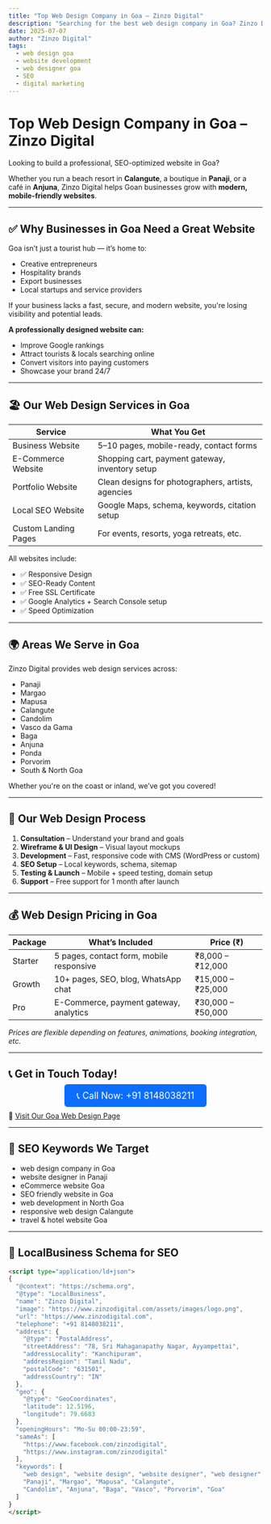 ```yaml
---
title: "Top Web Design Company in Goa – Zinzo Digital"
description: "Searching for the best web design company in Goa? Zinzo Digital builds fast, mobile-friendly, SEO-optimized websites to help Goan businesses grow online."
date: 2025-07-07
author: "Zinzo Digital"
tags:
  - web design goa
  - website development
  - web designer goa
  - SEO
  - digital marketing
---
```


# Top Web Design Company in Goa – Zinzo Digital

Looking to build a professional, SEO-optimized website in Goa?

Whether you run a beach resort in **Calangute**, a boutique in **Panaji**, or a café in **Anjuna**, Zinzo Digital helps Goan businesses grow with **modern, mobile-friendly websites**.

---

## ✅ Why Businesses in Goa Need a Great Website

Goa isn’t just a tourist hub — it’s home to:
- Creative entrepreneurs  
- Hospitality brands  
- Export businesses  
- Local startups and service providers  

If your business lacks a fast, secure, and modern website, you're losing visibility and potential leads.

**A professionally designed website can:**
- Improve Google rankings  
- Attract tourists & locals searching online  
- Convert visitors into paying customers  
- Showcase your brand 24/7  

---

## 🏖️ Our Web Design Services in Goa

| Service                 | What You Get                                       |
|-------------------------|----------------------------------------------------|
| Business Website        | 5–10 pages, mobile-ready, contact forms            |
| E-Commerce Website      | Shopping cart, payment gateway, inventory setup    |
| Portfolio Website       | Clean designs for photographers, artists, agencies |
| Local SEO Website       | Google Maps, schema, keywords, citation setup      |
| Custom Landing Pages    | For events, resorts, yoga retreats, etc.           |

All websites include:
- ✅ Responsive Design  
- ✅ SEO-Ready Content  
- ✅ Free SSL Certificate  
- ✅ Google Analytics + Search Console setup  
- ✅ Speed Optimization

---

## 🌍 Areas We Serve in Goa

Zinzo Digital provides web design services across:
- Panaji  
- Margao  
- Mapusa  
- Calangute  
- Candolim  
- Vasco da Gama  
- Baga  
- Anjuna  
- Ponda  
- Porvorim  
- South & North Goa  

Whether you're on the coast or inland, we’ve got you covered!

---

## 💼 Our Web Design Process

1. **Consultation** – Understand your brand and goals  
2. **Wireframe & UI Design** – Visual layout mockups  
3. **Development** – Fast, responsive code with CMS (WordPress or custom)  
4. **SEO Setup** – Local keywords, schema, sitemap  
5. **Testing & Launch** – Mobile + speed testing, domain setup  
6. **Support** – Free support for 1 month after launch

---

## 💰 Web Design Pricing in Goa

| Package     | What’s Included                            | Price (₹)            |
|-------------|---------------------------------------------|----------------------|
| Starter     | 5 pages, contact form, mobile responsive    | ₹8,000 – ₹12,000     |
| Growth      | 10+ pages, SEO, blog, WhatsApp chat         | ₹15,000 – ₹25,000    |
| Pro         | E-Commerce, payment gateway, analytics      | ₹30,000 – ₹50,000    |

*Prices are flexible depending on features, animations, booking integration, etc.*

---

## 📞 Get in Touch Today!

<div style="text-align:center; margin: 20px 0;">
  <a href="tel:+918148038211" style="background-color:#0d6efd; color:white; padding:12px 24px; border-radius:6px; text-decoration:none; font-size:18px;">
    📞 Call Now: +91 8148038211
  </a>
</div>

🔗 [Visit Our Goa Web Design Page](https://www.zinzodigital.com/website-design-goa.html)

---

## 🎯 SEO Keywords We Target

- web design company in Goa  
- website designer in Panaji  
- eCommerce website Goa  
- SEO friendly website in Goa  
- web development in North Goa  
- responsive web design Calangute  
- travel & hotel website Goa  

---

## 🔎 LocalBusiness Schema for SEO

```html
<script type="application/ld+json">
{
  "@context": "https://schema.org",
  "@type": "LocalBusiness",
  "name": "Zinzo Digital",
  "image": "https://www.zinzodigital.com/assets/images/logo.png",
  "url": "https://www.zinzodigital.com",
  "telephone": "+91 8148038211",
  "address": {
    "@type": "PostalAddress",
    "streetAddress": "78, Sri Mahaganapathy Nagar, Ayyampettai",
    "addressLocality": "Kanchipuram",
    "addressRegion": "Tamil Nadu",
    "postalCode": "631501",
    "addressCountry": "IN"
  },
  "geo": {
    "@type": "GeoCoordinates",
    "latitude": 12.5196,
    "longitude": 79.6683
  },
  "openingHours": "Mo-Su 00:00-23:59",
  "sameAs": [
    "https://www.facebook.com/zinzodigital",
    "https://www.instagram.com/zinzodigital"
  ],
  "keywords": [
    "web design", "website design", "website designer", "web designer",
    "Panaji", "Margao", "Mapusa", "Calangute", 
    "Candolim", "Anjuna", "Baga", "Vasco", "Porvorim", "Goa"
  ]
}
</script>
